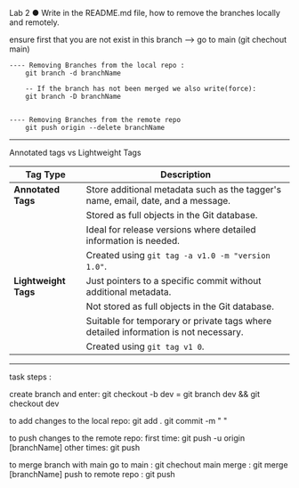 Lab 2 ● Write in the README.md file, how to remove the branches locally and remotely.

ensure first that you are not exist in this branch --> go to main (git chechout main) 


    ---- Removing Branches from the local repo :
        git branch -d branchName

        -- If the branch has not been merged we also write(force):
        git branch -D branchName


    ---- Removing Branches from the remote repo
        git push origin --delete branchName

-----------------------------------------------------------------------------

Annotated tags vs Lightweight Tags 

| **Tag Type**       | **Description**                                                                                   |
|--------------------|---------------------------------------------------------------------------------------------------|
| **Annotated Tags** | Store additional metadata such as the tagger's name, email, date, and a message.                  |
|                    | Stored as full objects in the Git database.                                                       |
|                    | Ideal for release versions where detailed information is needed.                                  |
|                    | Created using `git tag -a v1.0 -m "version 1.0"`.                                                 |
| **Lightweight Tags** | Just pointers to a specific commit without additional metadata.                                  |
|                    | Not stored as full objects in the Git database.                                                   |
|                    | Suitable for temporary or private tags where detailed information is not necessary.               |
|                    | Created using `git tag v1 0`.                                                                     |





-------------------------------------------------------------------------------
task steps :

create branch and enter: git checkout -b dev = git branch dev && git checkout dev

to add changes to the local repo: git add . git commit -m " "

to push changes to the remote repo: first time: git push -u origin [branchName] other times: git push

to merge branch with main go to main : git chechout main merge : git merge [branchName] push to remote repo : git push